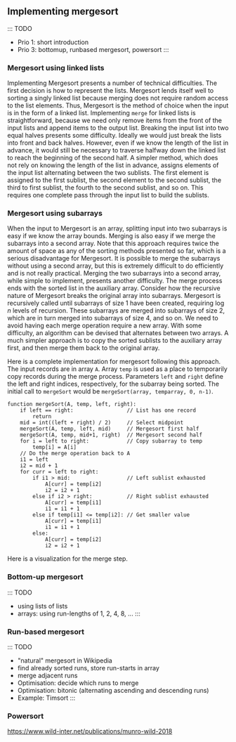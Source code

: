 
## Implementing mergesort

::: TODO
- Prio 1: short introduction
- Prio 3: bottomup, runbased mergesort, powersort
:::

### Mergesort using linked lists

Implementing Mergesort presents a number of technical difficulties. The
first decision is how to represent the lists. Mergesort lends itself
well to sorting a singly linked list because merging does not require
random access to the list elements. Thus, Mergesort is the method of
choice when the input is in the form of a linked list. Implementing
`merge` for linked lists is straightforward, because we need only remove
items from the front of the input lists and append items to the output
list. Breaking the input list into two equal halves presents some
difficulty. Ideally we would just break the lists into front and back
halves. However, even if we know the length of the list in advance, it
would still be necessary to traverse halfway down the linked list to
reach the beginning of the second half. A simpler method, which does not
rely on knowing the length of the list in advance, assigns elements of
the input list alternating between the two sublists. The first element
is assigned to the first sublist, the second element to the second
sublist, the third to first sublist, the fourth to the second sublist,
and so on. This requires one complete pass through the input list to
build the sublists.

### Mergesort using subarrays

When the input to Mergesort is an array, splitting input into two
subarrays is easy if we know the array bounds. Merging is also easy if
we merge the subarrays into a second array. Note that this approach
requires twice the amount of space as any of the sorting methods
presented so far, which is a serious disadvantage for Mergesort. It is
possible to merge the subarrays without using a second array, but this
is extremely difficult to do efficiently and is not really practical.
Merging the two subarrays into a second array, while simple to
implement, presents another difficulty. The merge process ends with the
sorted list in the auxiliary array. Consider how the recursive nature of
Mergesort breaks the original array into subarrays. Mergesort is
recursively called until subarrays of size 1 have been created,
requiring $\log n$ levels of recursion. These subarrays are merged into
subarrays of size 2, which are in turn merged into subarrays of size 4,
and so on. We need to avoid having each merge operation require a new
array. With some difficulty, an algorithm can be devised that alternates
between two arrays. A much simpler approach is to copy the sorted
sublists to the auxiliary array first, and then merge them back to the
original array.

Here is a complete implementation for mergesort following this approach.
The input records are in array `A`. Array `temp` is used as a place to
temporarily copy records during the merge process. Parameters `left` and
`right` define the left and right indices, respectively, for the
subarray being sorted. The initial call to `mergeSort` would be
`mergeSort(array, temparray, 0, n-1)`.

    function mergeSort(A, temp, left, right):
        if left == right:                 // List has one record
            return
        mid = int((left + right) / 2)     // Select midpoint
        mergeSort(A, temp, left, mid)     // Mergesort first half
        mergeSort(A, temp, mid+1, right)  // Mergesort second half
        for i = left to right:            // Copy subarray to temp
            temp[i] = A[i]
        // Do the merge operation back to A
        i1 = left
        i2 = mid + 1
        for curr = left to right:
            if i1 > mid:                  // Left sublist exhausted
                A[curr] = temp[i2]
                i2 = i2 + 1
            else if i2 > right:           // Right sublist exhausted
                A[curr] = temp[i1]
                i1 = i1 + 1
            else if temp[i1] <= temp[i2]: // Get smaller value
                A[curr] = temp[i1]
                i1 = i1 + 1
            else:
                A[curr] = temp[i2]
                i2 = i2 + 1



Here is a visualization for the merge step.

<inlineav id="mergeImplS1CON" src="Sorting/mergeImplS1CON.js" name="Mergesort Implementation Slideshow 1"/>


### Bottom-up mergesort

::: TODO
- using lists of lists
- arrays: using run-lengths of 1, 2, 4, 8, ...
:::

### Run-based mergesort

::: TODO
- "natural" mergesort in Wikipedia
- find already sorted runs, store run-starts in array
- merge adjacent runs
- Optimisation: decide which runs to merge
- Optimisation: bitonic (alternating ascending and descending runs)
- Example: Timsort
:::

### Powersort

https://www.wild-inter.net/publications/munro-wild-2018
